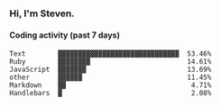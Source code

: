 ### Hi, I'm Steven.

#### Coding activity (past 7 days)
```
Text        ▓▓▓▓▓▓▓▓▓▓▓▓▓▓▓▓▓▓▓▓▓▓▓▓▓▓▓▓▓▓  53.46%
Ruby        ▓▓▓▓▓▓▓▓                        14.61%
JavaScript  ▓▓▓▓▓▓▓                         13.69%
other       ▓▓▓▓▓▓                          11.45%
Markdown    ▓▓                               4.71%
Handlebars  ▓                                2.08%
```

